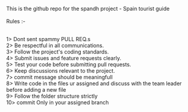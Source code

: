 This is the github repo for the spandh project - Spain tourist guide<Br>
<Br>
Rules :-<Br><Br>

1> Dont sent spammy PULL REQ.s <Br>
2> Be respectful in all communications.<Br>
3> Follow the project's coding standards.<Br>
4> Submit issues and feature requests clearly.<Br>
5> Test your code before submitting pull requests.<Br>
6> Keep discussions relevant to the project.<Br>
7> commit message should be meaningfull <Br>
8> Write code in the files ur assigned and discuss with the team leader before adding a new file<Br>
9> Follow the folder structure strictly <Br>
10> commit Only in your assigned branch<Br>
